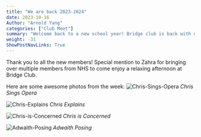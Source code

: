 ```yaml
---
title: "We are back 2023-2024"
date: 2023-10-16
Author: "Arnold Yang"
categories: ["Club Meet"]
summary: "Welcome back to a new school year! Bridge club is back with many new members and the possibility of getting a new Bridge instructor..."
weight: -31
ShowPostNavLinks: True
---
```


Thank you to all the new members! Special mention to Zahra for bringing over multiple members from NHS to come enjoy a relaxing afternoon at Bridge Club.

Here are some awesome photos from the week:
![Chris-Sings-Opera](/uploads/bridge-club-meet-10-16-2023/chris.jpg)
*Chris Sings Opera*

![Chris-Explains](/uploads/bridge-club-meet-10-16-2023/IMG-7734.jpg)
*Chris Explains*

![Chris-is-Concerned](/uploads/bridge-club-meet-10-16-2023/IMG-7733.jpg)
*Chris is Concerned*

![Adwaith-Posing](/uploads/bridge-club-meet-10-16-2023/IMG-7732.jpg)
*Adwaith Posing*
